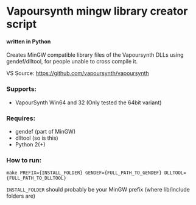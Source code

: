 # Vapoursynth mingw library creator script
#### written in Python

Creates MinGW compatible library files of the Vapoursynth DLLs using gendef/dlltool, for people unable to cross compile it.

VS Source: https://github.com/vapoursynth/vapoursynth

### Supports:
 - VapourSynth Win64 and 32 (Only tested the 64bit variant)

### Requires: 
 - gendef (part of MinGW)
 - dlltool (so is this)
 - Python 2(+)

### How to run:

    make PREFIX={INSTALL_FOLDER} GENDEF={FULL_PATH_TO_GENDEF} DLLTOOL={FULL_PATH_TO_DLLTOOL}
	
`INSTALL_FOLDER` should probably be your MinGW prefix (where lib/include folders are)
